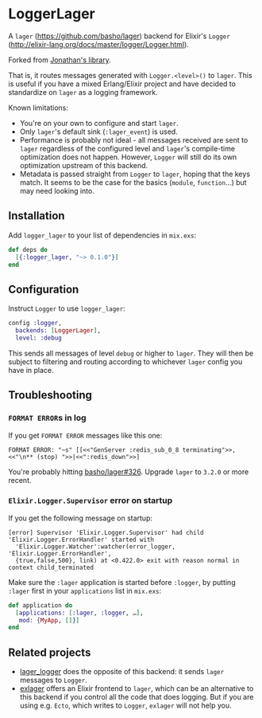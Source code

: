 # LoggerLager

A `lager` (https://github.com/basho/lager) backend for Elixir's `Logger`
(http://elixir-lang.org/docs/master/logger/Logger.html).

Forked from [Jonathan's library](https://github.com/jonathanperret/logger_lager_backend).

That is, it routes messages generated with `Logger.<level>()` to `lager`. This
is useful if you have a mixed Erlang/Elixir project and have decided to
standardize on `lager` as a logging framework.

Known limitations:
* You're on your own to configure and start `lager`.
* Only `lager`'s default sink (`:lager_event`) is used.
* Performance is probably not ideal - all messages received are sent to `lager`
  regardless of the configured level and `lager`'s compile-time optimization
  does not happen. However, `Logger` will still do its own optimization
  upstream of this backend.
* Metadata is passed straight from `Logger` to `lager`, hoping that the keys
  match. It seems to be the case for the basics (`module`, `function`...) but
  may need looking into.

## Installation

Add `logger_lager` to your list of dependencies in `mix.exs`:

```elixir
def deps do
  [{:logger_lager, "~> 0.1.0"}]
end
```

## Configuration

Instruct `Logger` to use `logger_lager`:

```elixir
config :logger,
  backends: [LoggerLager],
  level: :debug
```

This sends all messages of level `debug` or higher to `lager`. They will then
be subject to filtering and routing according to whichever `lager` config you
have in place.

## Troubleshooting

### `FORMAT ERROR`s in log

If you get `FORMAT ERROR` messages like this one:

```text
FORMAT ERROR: "~s" [[<<"GenServer :redis_sub_0_8 terminating">>,<<"\n** (stop) ">>|<<":redis_down">>]
```

You're probably hitting [basho/lager#326](https://github.com/basho/lager/issues/326). Upgrade
`lager` to `3.2.0` or more recent.

### `Elixir.Logger.Supervisor` error on startup

If you get the following message on startup:

```text
[error] Supervisor 'Elixir.Logger.Supervisor' had child 'Elixir.Logger.ErrorHandler' started with
  'Elixir.Logger.Watcher':watcher(error_logger, 'Elixir.Logger.ErrorHandler',
  {true,false,500}, link) at <0.422.0> exit with reason normal in context child_terminated
```

Make sure the `:lager` application is started before `:logger`, by putting
`:lager` first in your `applications` list in `mix.exs`:

```elixir
def application do
  [applications: [:lager, :logger, …],
   mod: {MyApp, []}]
end
```

## Related projects

* [lager_logger](https://github.com/PSPDFKit-labs/lager_logger) does the
  opposite of this backend: it sends `lager` messages to `Logger`.
* [exlager](https://github.com/khia/exlager) offers an Elixir frontend to
  `lager`, which can be an alternative to this backend if you control all the
  code that does logging. But if you are using e.g. `Ecto`, which writes to
  `Logger`, `exlager` will not help you.
